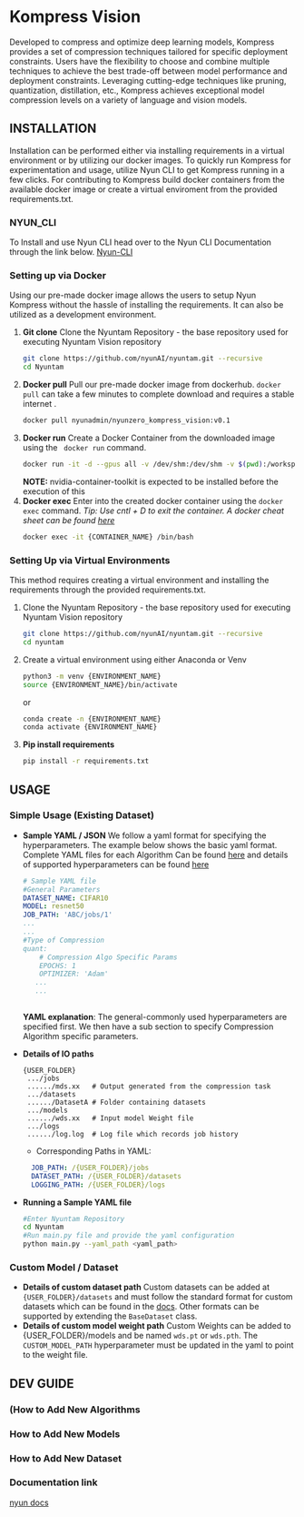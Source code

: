 # Kompress Vision
Developed to compress and optimize deep learning models, Kompress provides a set of compression techniques tailored for specific deployment constraints. Users have the flexibility to choose and combine multiple techniques to achieve the best trade-off between model performance and deployment constraints. Leveraging cutting-edge techniques like pruning, quantization, distillation, etc., Kompress achieves exceptional model compression levels on a variety of language and vision models.

## INSTALLATION
Installation can be performed either via installing requirements in a virtual environment or by utilizing our docker images. To quickly run Kompress for experimentation and usage, utilize Nyun CLI to get Kompress running in a few clicks. For contributing to Kompress  build docker containers from the available docker image or create a virtual enviroment from the provided requirements.txt.
### NYUN_CLI
To Install and use Nyun CLI head over to  the Nyun CLI Documentation through the link below.
[Nyun-CLI](https://github.com/nyunAI/nyunzero-cli)

### Setting up via Docker 
Using our pre-made docker image allows the users to setup Nyun Kompress without the hassle of installing the requirements. It can also be utilized as a development environment.
1. **Git clone** 
	Clone the Nyuntam Repository - the base repository used for executing Nyuntam Vision repository
   ```bash
   git clone https://github.com/nyunAI/nyuntam.git --recursive
   cd Nyuntam
   ```
2. **Docker pull**
  Pull our pre-made docker image from dockerhub. ``docker pull`` can take a few minutes to complete download and requires a stable internet . 
   ```bash
   docker pull nyunadmin/nyunzero_kompress_vision:v0.1
   ```
3. **Docker run**
Create a Docker Container from the downloaded image using the  `` docker run`` command.
   ```bash 
   docker run -it -d --gpus all -v /dev/shm:/dev/shm -v $(pwd):/workspace --name {CONTAINER_NAME} --network=host yunadmin/nyunzero_kompress_vision:v0.1 bash 
   ```
   <b>NOTE:</b> nvidia-container-toolkit is expected to be installed before the execution of this
4. **Docker exec**
  Enter into the created docker container using the ``docker exec`` command. <i>Tip: Use cntl + D to exit the container.  A docker cheat sheet can be found <a href ="">here</a> </i>
   ```bash
   docker exec -it {CONTAINER_NAME} /bin/bash
   ```

### Setting Up via Virtual Environments
This method requires creating a virtual environment and installing the requirements through the provided requirements.txt. 
1. Clone the Nyuntam Repository - the base repository used for executing Nyuntam Vision repository
   ```bash
   git clone https://github.com/nyunAI/nyuntam.git --recursive
   cd nyuntam
   ```
3. Create a virtual environment using  either Anaconda or Venv
   ```bash
   python3 -m venv {ENVIRONMENT_NAME}
   source {ENVIRONMENT_NAME}/bin/activate
   ```
   or
    ```bash
   conda create -n {ENVIRONMENT_NAME}
   conda activate {ENVIRONMENT_NAME}
   ```  
4. **Pip install requirements**
   ```bash
   pip install -r requirements.txt
   ```


## USAGE
### Simple Usage (Existing Dataset)
- **Sample YAML / JSON** 
 We follow a yaml format for specifying the hyperparameters.  The example below shows the basic yaml format. Complete YAML files for each Algorithm Can be found <a href=''>here</a> and details of supported hyperparameters can be found <a href=''>here</a>
  ```yaml
  # Sample YAML file
  #General Parameters
  DATASET_NAME: CIFAR10 
  MODEL: resnet50
  JOB_PATH: 'ABC/jobs/1'
  ...
  ...
  #Type of Compression
  quant:
	  # Compression Algo Specific Params
	  EPOCHS: 1
	  OPTIMIZER: 'Adam'
	 ...
	 ...
	  
  ```
   **YAML explanation**: The general-commonly used hyperparameters are specified first. We then have a sub section to specify Compression Algorithm specific parameters.
 - **Details of IO paths**
   ```
   {USER_FOLDER}
    .../jobs
	....../mds.xx   # Output generated from the compression task
	.../datasets
	....../DatasetA # Folder containing datasets
	.../models
	....../wds.xx   # Input model Weight file
	.../logs
	....../log.log  # Log file which records job history
   ```
	 - Corresponding Paths in YAML:
	       
	```yaml
	  JOB_PATH: /{USER_FOLDER}/jobs
	  DATASET_PATH: /{USER_FOLDER}/datasets
	  LOGGING_PATH: /{USER_FOLDER}/logs
	  ```
- **Running a Sample YAML file**
	```bash
	#Enter Nyuntam Repository
	cd Nyuntam
	#Run main.py file and provide the yaml configuration
	python main.py --yaml_path <yaml_path>
	```
 

### Custom Model / Dataset
- **Details of custom dataset path**
	  Custom datasets can be added at ``{USER_FOLDER}/datasets`` and must follow the standard format for custom datasets which can be found in the [docs](https://nyunai.github.io/nyun-docs/dataset/). Other formats can be supported by extending the ``BaseDataset`` class. 
- **Details of custom model weight path**
  Custom Weights can be added to {USER_FOLDER}/models and be named ``wds.pt`` or ``wds.pth``. The ``CUSTOM_MODEL_PATH`` hyperparameter must be updated in the yaml to point to the weight file.
  


## DEV GUIDE
### (How to Add New Algorithms

### How to Add New Models

### How to Add New Dataset

### Documentation link
[nyun docs](https://github.com/nyun-docs)
